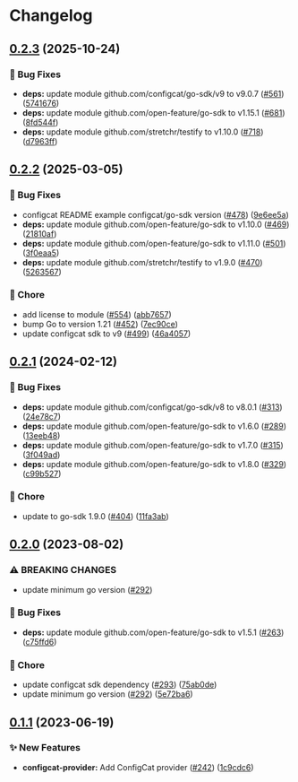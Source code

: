 # Changelog

## [0.2.3](https://github.com/open-feature/go-sdk-contrib/compare/providers/configcat/v0.2.2...providers/configcat/v0.2.3) (2025-10-24)


### 🐛 Bug Fixes

* **deps:** update module github.com/configcat/go-sdk/v9 to v9.0.7 ([#561](https://github.com/open-feature/go-sdk-contrib/issues/561)) ([5741676](https://github.com/open-feature/go-sdk-contrib/commit/57416765897bef42245657b055ab6b35749556f3))
* **deps:** update module github.com/open-feature/go-sdk to v1.15.1 ([#681](https://github.com/open-feature/go-sdk-contrib/issues/681)) ([8fd544f](https://github.com/open-feature/go-sdk-contrib/commit/8fd544ff81fd25eed655a214aa1ae1906a436f0d))
* **deps:** update module github.com/stretchr/testify to v1.10.0 ([#718](https://github.com/open-feature/go-sdk-contrib/issues/718)) ([d7963ff](https://github.com/open-feature/go-sdk-contrib/commit/d7963ff4f0a9bd25968efca31b92fdfd886a9e92))

## [0.2.2](https://github.com/open-feature/go-sdk-contrib/compare/providers/configcat/v0.2.1...providers/configcat/v0.2.2) (2025-03-05)


### 🐛 Bug Fixes

* configcat README example configcat/go-sdk version ([#478](https://github.com/open-feature/go-sdk-contrib/issues/478)) ([9e6ee5a](https://github.com/open-feature/go-sdk-contrib/commit/9e6ee5adf57a70e03773ea1a1e1bb3b9fa7f55bf))
* **deps:** update module github.com/open-feature/go-sdk to v1.10.0 ([#469](https://github.com/open-feature/go-sdk-contrib/issues/469)) ([21810af](https://github.com/open-feature/go-sdk-contrib/commit/21810afc33fce9a3940ec9dc59e65f140fcbaa57))
* **deps:** update module github.com/open-feature/go-sdk to v1.11.0 ([#501](https://github.com/open-feature/go-sdk-contrib/issues/501)) ([3f0eaa5](https://github.com/open-feature/go-sdk-contrib/commit/3f0eaa575500baa663dc24dbfc6cf8214565471f))
* **deps:** update module github.com/stretchr/testify to v1.9.0 ([#470](https://github.com/open-feature/go-sdk-contrib/issues/470)) ([5263567](https://github.com/open-feature/go-sdk-contrib/commit/52635679b633e01e23196885a4a98d3cecbc8822))


### 🧹 Chore

* add license to module ([#554](https://github.com/open-feature/go-sdk-contrib/issues/554)) ([abb7657](https://github.com/open-feature/go-sdk-contrib/commit/abb76571c373582f36837587400104eb754c01b9))
* bump Go to version 1.21 ([#452](https://github.com/open-feature/go-sdk-contrib/issues/452)) ([7ec90ce](https://github.com/open-feature/go-sdk-contrib/commit/7ec90ce4f9b06670187561afd9e342eed4228be1))
* update configcat sdk to v9 ([#499](https://github.com/open-feature/go-sdk-contrib/issues/499)) ([46a4057](https://github.com/open-feature/go-sdk-contrib/commit/46a4057a36005d67858f551328ba75a36096c3f3))

## [0.2.1](https://github.com/open-feature/go-sdk-contrib/compare/providers/configcat/v0.2.0...providers/configcat/v0.2.1) (2024-02-12)


### 🐛 Bug Fixes

* **deps:** update module github.com/configcat/go-sdk/v8 to v8.0.1 ([#313](https://github.com/open-feature/go-sdk-contrib/issues/313)) ([24e78c7](https://github.com/open-feature/go-sdk-contrib/commit/24e78c70f182c17a0fc2531d7dfee92c6c45df44))
* **deps:** update module github.com/open-feature/go-sdk to v1.6.0 ([#289](https://github.com/open-feature/go-sdk-contrib/issues/289)) ([13eeb48](https://github.com/open-feature/go-sdk-contrib/commit/13eeb482ee3d69c5fb8100563501c2250b6454f1))
* **deps:** update module github.com/open-feature/go-sdk to v1.7.0 ([#315](https://github.com/open-feature/go-sdk-contrib/issues/315)) ([3f049ad](https://github.com/open-feature/go-sdk-contrib/commit/3f049ad34e93c3b9b9d4cf5a2e56f3777eb858e6))
* **deps:** update module github.com/open-feature/go-sdk to v1.8.0 ([#329](https://github.com/open-feature/go-sdk-contrib/issues/329)) ([c99b527](https://github.com/open-feature/go-sdk-contrib/commit/c99b52728bad9dce52bfb78a08ae5f4eea83a397))


### 🧹 Chore

* update to go-sdk 1.9.0 ([#404](https://github.com/open-feature/go-sdk-contrib/issues/404)) ([11fa3ab](https://github.com/open-feature/go-sdk-contrib/commit/11fa3aba065a6dd81caca30e76efc16fb64a25e3))

## [0.2.0](https://github.com/open-feature/go-sdk-contrib/compare/providers/configcat/v0.1.1...providers/configcat/v0.2.0) (2023-08-02)


### ⚠ BREAKING CHANGES

* update minimum go version ([#292](https://github.com/open-feature/go-sdk-contrib/issues/292))

### 🐛 Bug Fixes

* **deps:** update module github.com/open-feature/go-sdk to v1.5.1 ([#263](https://github.com/open-feature/go-sdk-contrib/issues/263)) ([c75ffd6](https://github.com/open-feature/go-sdk-contrib/commit/c75ffd6017689a86860dec92c1a1564b6145f0c9))


### 🧹 Chore

* update configcat sdk dependency ([#293](https://github.com/open-feature/go-sdk-contrib/issues/293)) ([75ab0de](https://github.com/open-feature/go-sdk-contrib/commit/75ab0deef5e83655d17359b3b80f4711af837383))
* update minimum go version ([#292](https://github.com/open-feature/go-sdk-contrib/issues/292)) ([5e72ba6](https://github.com/open-feature/go-sdk-contrib/commit/5e72ba6f03357d925539e350a767aaef39db8a16))

## [0.1.1](https://github.com/open-feature/go-sdk-contrib/compare/providers/configcat-v0.1.0...providers/configcat/v0.1.1) (2023-06-19)


### ✨ New Features

* **configcat-provider:** Add ConfigCat provider ([#242](https://github.com/open-feature/go-sdk-contrib/issues/242)) ([1c9cdc6](https://github.com/open-feature/go-sdk-contrib/commit/1c9cdc616a6ee624463d7560b8a1c8b6c8f0cf16))
